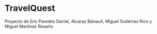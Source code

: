 # TravelQuest
Proyecto de Eric Paredes Daniel, Alcaraz Baixauli, Miguel Gutiérrez Rico y Miguel Martinez Rosario

